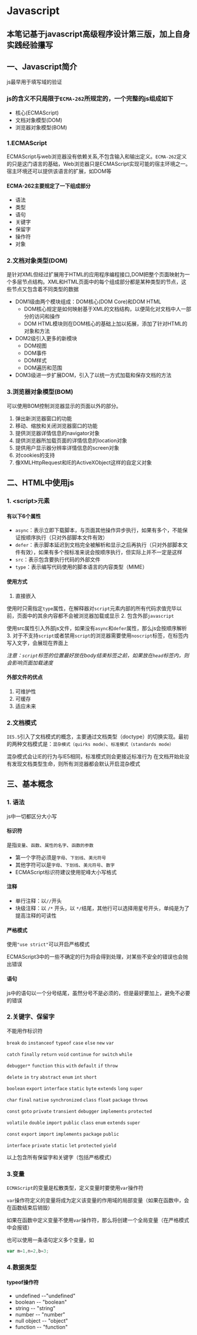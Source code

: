 # Javascript

## 本笔记基于javascript高级程序设计第三版，加上自身实践经验攥写

## 一、Javascript简介

js最早用于填写域的验证

### js的含义不只局限于`ECMA-262`所规定的，一个完整的js组成如下

* 核心(ECMAScript)
* 文档对象模型(DOM)
* 浏览器对象模型(BOM)

### 1.ECMAScript

ECMAScript与web浏览器没有依赖关系,不包含输入和输出定义。`ECMA-262`定义的只是这门语言的基础，Web浏览器只是ECMAScript实现可能的宿主环境之一。宿主环境还可以提供该语言的扩展，如DOM等

#### ECMA-262主要规定了一下组成部分

* 语法
* 类型
* 语句
* 关键字
* 保留字
* 操作符
* 对象

### 2.文档对象类型(DOM)

是针对XML但经过扩展用于HTML的应用程序编程接口,DOM把整个页面映射为一个多层节点结构。XML和HTML页面中的每个组成部分都是某种类型的节点，这些节点又包含着不同类型的数据

* DOM1级由两个模块组成：DOM核心(DOM Core)和DOM HTML
  * DOM核心规定是如何映射基于XML的文档结构，以便简化对文档中人一部分的访问和操作
  * DOM HTML模块则在DOM核心的基础上加以拓展，添加了针对HTML的对象和方法
* DOM2级引入更多的新模块
  * DOM视图
  * DOM事件
  * DOM样式
  * DOM遍历和范围
* DOM3级进一步扩展DOM，引入了以统一方式加载和保存文档的方法

### 3.浏览器对象模型(BOM)

可以使用BOM控制浏览器显示的页面以外的部分。

1. 弹出新浏览器窗口的功能
1. 移动、缩放和关闭浏览器窗口的功能
1. 提供浏览器详情信息的navigator对象
1. 提供浏览器所加载页面的详情信息的location对象
1. 提供用户显示器分辨率详情信息的screen对象
1. 对cookies的支持
1. 像XMLHttpRequest和IE的ActiveXObject这样的自定义对象

## 二、HTML中使用js

### 1. \<script>元素

#### 有以下6个属性

* `async`：表示立即下载脚本，与页面其他操作异步执行，如果有多个，不能保证按顺序执行（只对外部脚本文件有效）
* `defer`：表示脚本延迟到文档完全被解析和显示之后再执行（只对外部脚本文件有效），如果有多个按标准来说会按顺序执行，但实际上并不一定是这样
* `src`：表示包含要执行代码的外部文件
* `type`：表示编写代码使用的脚本语言的内容类型（MIME）

#### 使用方式

1. 直接嵌入

使用时只需指定`type`属性，在解释器对`script`元素内部的所有代码求值完毕以前，页面中的其余内容都不会被浏览器加载或显示
2. 包含外部`javascript`

使用src属性引入外部js文件，如果没有`async`和`defer`属性，那么js会按顺序解析  
3. 对于不支持`script`或者禁用`script`的浏览器需要使用`noscript`标签，在标签内写入文字，会展现在界面上

*注意：`script`标签的位置最好放在body结束标签之前，如果放在`head`标签内，则会影响页面加载速度*

#### 外部文件的优点

1. 可维护性
1. 可缓存
1. 适应未来

### 2.文档模式

`IE5.5`引入了文档模式的概念，主要通过文档类型（doctype）的切换实现。最初的两种文档模式是：`混杂模式（quirks mode）`、`标准模式（standards mode）`

混杂模式会让IE的行为与IE5相同，标准模式则会更接近标准行为
在文档开始处没有发现文档类型生命，则所有浏览器都会默认开启混杂模式

## 三、基本概念

### 1. 语法

js中一切都区分大小写

#### 标识符

是指`变量`、`函数`、`属性的名字`、`函数的参数`

* 第一个字符必须是`字母`、`下划线`、`美元符号`
* 其他字符可以是`字母`、`下划线`、`美元符号`、`数字`
* ECMAScript标识符建议使用驼峰大小写格式

#### 注释

* 单行注释：以`//`开头
* 块级注释：以 `/*` 开头，以 `*/`结尾，其他行可以选择用星号开头，单纯是为了提高注释的可读性

#### 严格模式

使用`"use strict"`可以开启严格模式

ECMAScript3中的一些不确定的行为将会得到处理，对某些不安全的错误也会抛出错误

#### 语句

js中的语句以一个分号结尾，虽然分号不是必须的，但是最好要加上，避免不必要的错误

### 2.关键字、保留字

不能用作标识符

 `break`  `do`  `instanceof`  `typeof`  `case`  `else`  `new`  `var`

 `catch`  `finally`  `return`  `void`  `continue`   `for`   `switch`   `while`

 `debugger*`   `function`  `this`  `with`  `default`   `if`   `throw`

 `delete`   `in`   `try`  `abstract`  `enum`  `int`  `short`

 `boolean`  `export`  `interface`  `static`  `byte`  `extends`  `long`  `super`

 `char`   `final`   `native`   `synchronized`  `class`   `float`   `package`  `throws`

 `const`   `goto`   `private`   `transient`  `debugger`  `implements`  `protected`

 `volatile`  `double`   `import`   `public`  `class`   `enum`   `extends`   `super`

 `const`   `export`   `import`  `implements`   `package`   `public`

 `interface`   `private`   `static`  `let`   `protected`   `yield`

以上包含所有保留字和关键字（包括严格模式）

### 3.变量

`ECMAScript`的变量是松散类型，定义变量时要使用`var`操作符

`var`操作符定义的变量将成为定义该变量的作用域的局部变量（如果在函数中，会在函数结束后销毁）

如果在函数中定义变量不使用`var`操作符，那么将创建一个全局变量（在严格模式中会报错）

也可以使用一条语句定义多个变量，如

```javascript
var m=1,n=2,b=3;
```

### 4.数据类型

#### typeof操作符

* undefined --"undefined"
* boolean -- "boolean"
* string -- "string"
* number -- "number"
* null object -- "object"
* function -- "function"